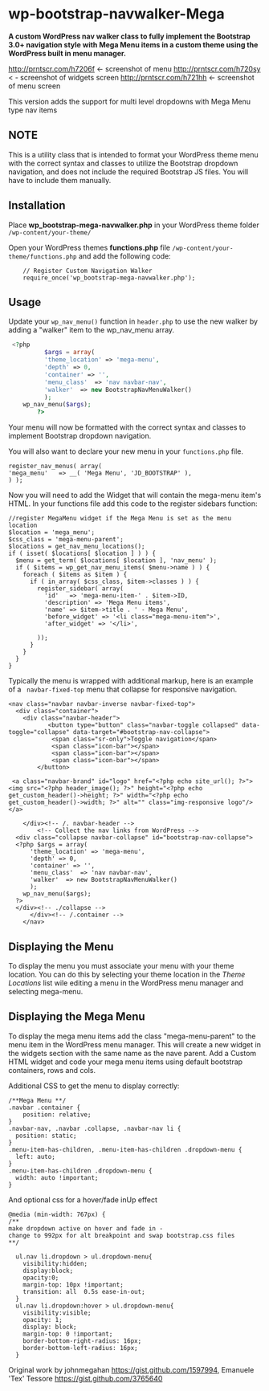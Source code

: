 wp-bootstrap-navwalker-Mega
======================

**A custom WordPress nav walker class to fully implement the Bootstrap 3.0+ navigation style with Mega Menu items in a custom theme using the WordPress built in menu manager.**

http://prntscr.com/h7206f <- screenshot of menu
http://prntscr.com/h720sy < - screenshot of widgets screen
http://prntscr.com/h721hh <- screenshot of menu screen


This version adds the support for multi level dropdowns with Mega Menu type nav items

NOTE
----
This is a utility class that is intended to format your WordPress theme menu with the correct syntax and classes to utilize the Bootstrap dropdown navigation, and does not include the required Bootstrap JS files. You will have to include them manually. 

Installation
------------
Place **wp_bootstrap-mega-navwalker.php** in your WordPress theme folder `/wp-content/your-theme/`

Open your WordPress themes **functions.php** file  `/wp-content/your-theme/functions.php` and add the following code:


		// Register Custom Navigation Walker
		require_once('wp_bootstrap-mega-navwalker.php');


Usage
------------
Update your `wp_nav_menu()` function in `header.php` to use the new walker by adding a "walker" item to the wp_nav_menu array.

```php
 <?php
          $args = array(
		  'theme_location' => 'mega-menu',
		  'depth' => 0,
		  'container' => '',
		  'menu_class'  => 'nav navbar-nav',
		  'walker'  => new BootstrapNavMenuWalker()
          );
    wp_nav_menu($args);
        ?>
```

Your menu will now be formatted with the correct syntax and classes to implement Bootstrap dropdown navigation. 

You will also want to declare your new menu in your `functions.php` file.


	register_nav_menus( array(
	'mega_menu'   => __( 'Mega Menu', 'JD_BOOTSTRAP' ),
	) );

Now you will need to add the Widget that will contain the mega-menu item's HTML. In your functions file add this code to the register sidebars function:

	//register MegaMenu widget if the Mega Menu is set as the menu location
    $location = 'mega_menu';
    $css_class = 'mega-menu-parent';
    $locations = get_nav_menu_locations();
    if ( isset( $locations[ $location ] ) ) {
      $menu = get_term( $locations[ $location ], 'nav_menu' );
      if ( $items = wp_get_nav_menu_items( $menu->name ) ) {
        foreach ( $items as $item ) {
          if ( in_array( $css_class, $item->classes ) ) {
            register_sidebar( array(
              'id'   => 'mega-menu-item-' . $item->ID,
              'description' => 'Mega Menu items',
              'name' => $item->title . ' - Mega Menu',
              'before_widget' => '<li class="mega-menu-item">',
              'after_widget' => '</li>', 

            ));
          }
        }
      }
    }
    
    
Typically the menu is wrapped with additional markup, here is an example of a ` navbar-fixed-top` menu that collapse for responsive navigation.


	<nav class="navbar navbar-inverse navbar-fixed-top">
	  <div class="container">
		<div class="navbar-header">
		       <button type="button" class="navbar-toggle collapsed" data-toggle="collapse" data-target="#bootstrap-nav-collapse">
				<span class="sr-only">Toggle navigation</span>
				<span class="icon-bar"></span>
				<span class="icon-bar"></span>
				<span class="icon-bar"></span>
			</button>

	 <a class="navbar-brand" id="logo" href="<?php echo site_url(); ?>"><img src="<?php header_image(); ?>" height="<?php echo get_custom_header()->height; ?>" width="<?php echo get_custom_header()->width; ?>" alt="" class="img-responsive logo"/></a>

		</div><!-- /. navbar-header -->
		    <!-- Collect the nav links from WordPress -->
	  <div class="collapse navbar-collapse" id="bootstrap-nav-collapse">         
	  <?php $args = array(
		  'theme_location' => 'mega-menu',
		  'depth' => 0,
		  'container' => '',
		  'menu_class'  => 'nav navbar-nav',
		  'walker'  => new BootstrapNavMenuWalker()
		  );
	    wp_nav_menu($args);
	  ?>
	  </div><!-- ./collapse -->
		  </div><!-- /.container -->
		</nav>




Displaying the Menu 
-------------------
To display the menu you must associate your menu with your theme location. You can do this by selecting your theme location in the *Theme Locations* list wile editing a menu in the WordPress menu manager and selecting mega-menu.

Displaying the Mega Menu
-------------------
To display the mega menu items add the class "mega-menu-parent" to the menu item in the WordPress menu manager. This will create a new widget in the widgets section with the same name as the nave parent. Add a Custom HTML widget and code your mega menu items using default bootstrap containers, rows and cols.

Additional CSS to get the menu to display correctly:

	/**Mega Menu **/
	.navbar .container {
	    position: relative;
	}
	.navbar-nav, .navbar .collapse, .navbar-nav li {
	  position: static;
	}
	.menu-item-has-children, .menu-item-has-children .dropdown-menu {
	  left: auto;
	}
	.menu-item-has-children .dropdown-menu {
	  width: auto !important;
	}

And optional css for a hover/fade inUp effect

	@media (min-width: 767px) {
    /** 
    make dropdown active on hover and fade in - 
    change to 992px for alt breakpoint and swap bootstrap.css files 
    **/

	  ul.nav li.dropdown > ul.dropdown-menu{
	    visibility:hidden;
	    display:block;
	    opacity:0;
	    margin-top: 10px !important;
	    transition: all  0.5s ease-in-out;
	  }
	  ul.nav li.dropdown:hover > ul.dropdown-menu{
	    visibility:visible;
	    opacity: 1;
	    display: block;
	    margin-top: 0 !important; 
	    border-bottom-right-radius: 16px;
	    border-bottom-left-radius: 16px;
	  } 



Original work by johnmegahan https://gist.github.com/1597994, Emanuele 'Tex' Tessore https://gist.github.com/3765640

